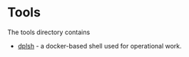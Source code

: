 # Tools

The tools directory contains

* [dplsh](tools/dplsh) - a docker-based shell used for operational work.
